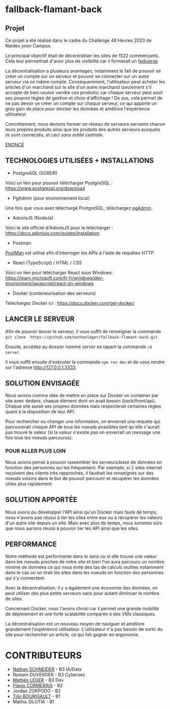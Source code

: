 # fallback-flamant-back

## Projet
Ce projet a été réalisé dans le cadre du Challenge 48 Heures 2023 de Nantes ynov Campus.

Le principal objectif était de décentraliser les sites de 1522 commerçants. Cela leur permettrait d'avoir plus de visibilité car il formerait un [fediverse]("https://serveur410.com/le-fediverse-cest-quoi-et-comment-lutiliser/").

La décentralisation a plusieurs avantages, notamment le fait de pouvoir se créer un compte sur un serveur et pouvoir se connecter sur un autre serveur via ce même compte. Conséquemment, l'utilisateur peut acheter les articles d'un marchand sur le site d'un autre marchand (seulement s'il accepte de bien vouloir vendre ces produits) car chaque serveur peut avoir ses propres règles de gestion et choix d'affichage ! De sus, cela permet de ne pas devoir se créer un compte sur chaque serveur, ce qui apporte un gros gain de place pour stocker les données et améliore l'expérience utilisateur.

Concrètement, nous devions former un réseau de serveurs servants chacun leurs propres produits ainsi que les produits des autres serveurs auxquels ils sont connectés, et ceci *sans entité centrale*.

[ENONCÉ](https://tardigrade.land/campus/0/module/7/assignment/0?share=72c63dde-8aac-4a34-8ca4-dc36851b137f)

## TECHNOLOGIES UTILISÉES + INSTALLATIONS

* PostgreSQL (SGBDR)

Voici un lien pour pouvoir télécharger PostgreSQL : https://www.postgresql.org/download

* PgAdmin (pour environnement local)

Une fois que vous avez téléchargé PostgreSQL, téléchargez [pgAdmin](https://www.postgresql.org/ftp/pgadmin/pgadmin4/v6.19/).

* AdonisJS (NodeJs)

Voici le site officiel d'AdonisJS pour le télécharger : https://docs.adonisjs.com/guides/installation

* Postman

[PostMan](https://www.postman.com/downloads/) est utilisé afin d'interroger les APIs à l'aide de requêtes HTTP.

* React (TypeScript) / HTML / CSS

Voici un lien pour télécharger React sous Windows : https://learn.microsoft.com/fr-fr/windows/dev-environment/javascript/react-on-windows

* Docker (conteneurisation des serveurs)

Téléchargez Docker ici : https://docs.docker.com/get-docker/

## LANCER LE SERVEUR 

Afin de pouvoir lancer le serveur, il vous suffit de renseigner la commande ``` git clone  https://github.com/matheoleger/fallback-flamant-back.git```.

Ensuite, accédez au dossier nommé *server* en tapant la commande ```cd server```.

Il vous suffit ensuite d'exécuter la commande ```npm run dev``` et de vous rendre sur l'adresse http://127.0.0.1:3333.

## SOLUTION ENVISAGÉE

Nous avions comme idée de mettre en place sur Docker un container par site avec dedans, chaque élément dont on avait besoin (back/front/api). Chaque site aurait ses propres données mais respecterait certaines règles quant à la disposition de leur API.

Pour rechercher ou changer une information, on enverrait une requête qui parcourerait chaque API de tous les noeuds possibles tant qu'elle n'aurait pas trouvé la valeur (si la valeur n'existe pas on enverrait un message une fois tous les noeuds parcourus).

### POUR ALLER PLUS LOIN 

Nous avions pensé à pouvoir rassembler les serveurs/base de données en fonction des personnes qui les fréquentent. Par exemple, si 2 sites internet reçoivent des clients très rapprochés, il faudrait les renseignés sur des noeuds voisins dans le but de pouvoir parcourir et récupérer les données utiles plus rapidement.

## SOLUTION APPORTÉE 

Nous avons pu développer l'API ainsi qu'un Docker mais faute de temps, nous n'avons pas réussi à lier les sites entre eux ou à récupérer les valeurs d'un autre site depuis un site. Mais avec plus de temps, nous sommes sûrs que nous aurions réussi à pouvoir lier les API ainsi que les sites.

## PERFORMANCE 

Notre méthode est performante dans le sens ou si elle trouve une valeur dans les noeuds proches de notre site et bien l'on aura parcouru un nombre minime de données ce qui nous évite des tas de calculs inutiles notamment dans le cas où on tirait les sites dans les noeuds en fonction des personnes qui s'y connectent. 

Avec la décentralisation, il y a également une économie des données, on peut utiliser des plus petits serveurs sans pour autant diminuer le nombre de sites.

Concernant Docker, nous l'avons choisi car il permet une grande mobilité de déploiement et une forte scalabilité comparée à des VMs classiques.

La décentralisation est un nouveau moyen de naviguer et améliore grandement l'expérience utilisateur. L'utilisateur n'a pas besoin de sortir du site pour rechercher un article, ce qui fait gagner en ergonomie.

# CONTRIBUTEURS

* [Nathan SCHNEIDER](https://github.com/NatSch45) - B3 IA/Data
* Romain DUVERGER - B3 Cybersec
* [Mathéo LEGER](https://github.com/matheoleger) - B3 Dev
* [Flavio CORMERAIS](https://github.com/FCORMERAIS) - B2
* Jordan ZOKPODO - B2
* [Tilio BOURIGAULT](https://github.com/Tilio44) - B1
* Mathis SILOTIA - B1
